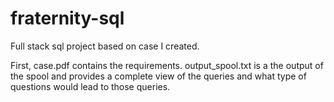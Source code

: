 # fraternity-sql
Full stack sql project based on case I created.

First, case.pdf contains the requirements.
output_spool.txt is a the output of the spool and provides a complete view of the queries and what type of questions would lead to those queries.
